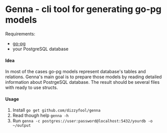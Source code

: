 # Genna - cli tool for generating go-pg models

Requirements:
- [go-pg](https://github.com/go-pg/pg)
- your PostgreSQL database

#### Idea

In most of the cases go-pg models represent database's tables and relations. Genna's main goal is to prepare those models by reading detailed information about PostrgeSQL database. The result should be several files with ready to use structs.

#### Usage

1. Install `go get github.com/dizzyfool/genna`
2. Read though help `genna -h`
3. Run `genna -c postgres://user:password@localhost:5432/yourdb -o ~/output`


 